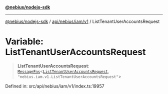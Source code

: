 [**@nebius/nodejs-sdk**](../../../../../README.md)

***

[@nebius/nodejs-sdk](../../../../../README.md) / [api/nebius/iam/v1](../README.md) / ListTenantUserAccountsRequest

# Variable: ListTenantUserAccountsRequest

> **ListTenantUserAccountsRequest**: [`MessageFns`](../../../../../runtime/protos/core/interfaces/MessageFns.md)\<[`ListTenantUserAccountsRequest`](../interfaces/ListTenantUserAccountsRequest.md), `"nebius.iam.v1.ListTenantUserAccountsRequest"`\>

Defined in: src/api/nebius/iam/v1/index.ts:19957
